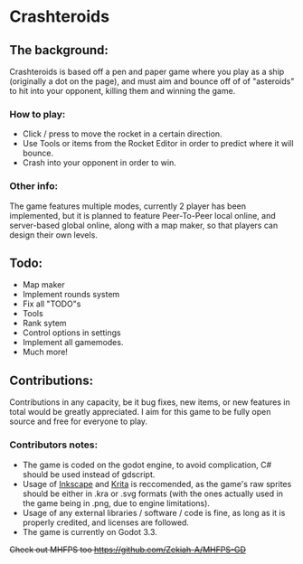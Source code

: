 # Crashteroids

## The background:
Crashteroids is based off a pen and paper game where you play as a ship (originally a dot on the page), and must aim and bounce off of of "asteroids" to hit into your opponent, killing them and winning the game.

### How to play:
 - Click / press to move the rocket in a certain direction.
 - Use Tools or items from the Rocket Editor in order to predict where it will bounce.
 - Crash into your opponent in order to win.

### Other info:
The game features multiple modes, currently 2 player has been implemented, but it is planned to feature Peer-To-Peer local online, and server-based global online, along with a map maker, so that players can design their own levels. 

## Todo:

* Map maker
* Implement rounds system
* Fix all "TODO"s
* Tools
* Rank sytem
* Control options in settings
* Implement all gamemodes.
* Much more!

## Contributions:
Contributions in any capacity, be it bug fixes, new items, or new features in total would be greatly appreciated. I aim for this game to be fully open source and free for everyone to play.

### Contributors notes:
 * The game is coded on the godot engine, to avoid complication, C# should be used instead of gdscript.
 * Usage of [Inkscape](https://inkscape.org/) and [Krita](https://krita.org/) is reccomended, as the game's raw sprites should be either in .kra or .svg formats (with the ones actually used in the game being in .png, due to engine limitations).
 * Usage of any external libraries / software / code is fine, as long as it is properly credited, and licenses are followed.
 * The game is currently on Godot 3.3.

~~Check out MHFPS too https://github.com/Zekiah-A/MHFPS-GD~~
